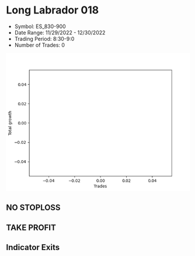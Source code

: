 # Long Labrador 018 
- Symbol: ES_830-900
- Date Range: 11/29/2022 - 12/30/2022
- Trading Period: 8:30-9:0
- Number of Trades: 0

![Plot](LongLabrador018ES_830-900.png)
## NO STOPLOSS














## TAKE PROFIT











## Indicator Exits

